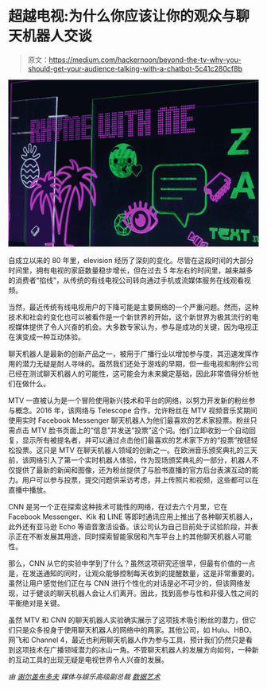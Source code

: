 # 超越电视:为什么你应该让你的观众与聊天机器人交谈

> 原文：<https://medium.com/hackernoon/beyond-the-tv-why-you-should-get-your-audience-talking-with-a-chatbot-5c41c280cf8b>

![](img/9fd60809fcc2ab29e6aeaca9ad9e5cd2.png)

自成立以来的 80 年里，elevision 经历了深刻的变化。尽管在这段时间的大部分时间里，拥有电视的家庭数量稳步增长，但在过去 5 年左右的时间里，越来越多的消费者“掐线”，从传统的有线电视公司转向通过手机或流媒体服务在线观看视频。

当然，最近传统有线电视用户的下降可能是主要网络的一个严重问题。然而，这种技术和社会的变化也可以被看作是一个新世界的开始，这个新世界为极其流行的电视媒体提供了令人兴奋的机会。大多数专家认为，参与是成功的关键，因为电视正在演变成一种互动体验。

聊天机器人是最新的创新产品之一，被用于广播行业以增加参与度，其迅速发挥作用的潜力无疑是耐人寻味的。虽然我们还处于游戏的早期，但一些电视和制作公司已经在测试聊天机器人的可能性，这可能会为未来奠定基础，因此非常值得分析他们在做什么。

MTV 一直被认为是一个冒险使用新兴技术和平台的网络，以努力开发新的粉丝参与概念。2016 年，该网络与 Telescope 合作，允许粉丝在 MTV 视频音乐奖期间使用实时 Facebook Messenger 聊天机器人为他们最喜欢的艺术家投票。粉丝只需点击 MTV 脸书页面上的“信息”并发送“投票”这个词。他们立即收到一个自动回复，显示所有被提名者，并可以通过点击他们最喜欢的艺术家下方的“投票”按钮轻松投票。这只是 MTV 在聊天机器人领域的创新之一。在欧洲音乐颁奖典礼的三天前，该网络引入了第一个实时机器人体验，作为现场颁奖典礼的一部分，机器人不仅提供了最新的新闻和图像，还为粉丝提供了与脸书直播的官方后台表演互动的能力。用户可以参与投票，提交问题供采访考虑，并上传照片和视频，这些都可以在直播中播放。

CNN 是另一个正在探索这种技术可能性的网络，在过去六个月里，它在 Facebook Messenger、Kik 和 LINE 等即时通讯应用上推出了各种聊天机器人，此外还有亚马逊 Echo 等语音激活设备。该公司认为自己目前处于试验阶段，并表示正在不断发展其用途，同时探索智能家居和汽车平台上的其他聊天机器人可能性。

那么，CNN 从它的实验中学到了什么？虽然这项研究还很早，但最有价值的一点是，在发送通知的同时，让观众能够控制每天收到的提醒数量，这是非常重要的。虽然让用户感觉他们正在与 CNN 进行个性化的对话是必不可少的，但该网络发现，过于健谈的聊天机器人会让人们离开。因此，找到高参与性和非侵入性之间的平衡绝对是关键。

虽然 MTV 和 CNN 的聊天机器人实验确实展示了这项技术吸引粉丝的潜力，但它们只是众多投身于使用聊天机器人的网络中的两家。其他公司，如 Hulu、HBO、网飞和 Channel 4，最近也利用聊天机器人作为参与工具，预计我们仍然只是看到这项技术在广播领域潜力的冰山一角。不管聊天机器人的发展方向如何，一种新的互动工具的出现无疑是电视世界令人兴奋的发展。

*由* [*谢尔盖布多夫*](https://www.linkedin.com/in/sbludov/) *媒体与娱乐高级副总裁* [*数据艺术*](https://www.dataart.com/industry/media-and-entertainment?utm_source=medium.com&utm_medium=referral&utm_campaign=m-regular&utm_content=da-hn-sbludov-tvchatbots)